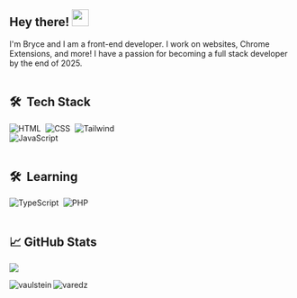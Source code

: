 ## Hey there! <img src="https://media.giphy.com/media/hvRJCLFzcasrR4ia7z/giphy.gif" width="30px">

I'm Bryce and I am a front-end developer. I work on websites, Chrome Extensions, and more! I have a passion for becoming a full stack developer by the end of 2025. <br /> <br />

## 🛠 &nbsp;Tech Stack
![HTML](https://img.shields.io/badge/HTML-239120?style=for-the-badge&logo=html5&logoColor=white)&nbsp;
![CSS](https://img.shields.io/badge/CSS-239120?&style=for-the-badge&logo=css3&logoColor=white)&nbsp;
![Tailwind](https://img.shields.io/badge/Tailwind_CSS-38B2AC?style=for-the-badge&logo=tailwind-css&logoColor=white) <br />
![JavaScript](https://img.shields.io/badge/JavaScript-F7DF1E?style=for-the-badge&logo=javascript&logoColor=black)&nbsp; <br /> <br />


## 🛠 &nbsp;Learning
![TypeScript](https://img.shields.io/badge/TypeScript-007ACC?style=for-the-badge&logo=typescript&logoColor=white)&nbsp;
![PHP](https://img.shields.io/badge/PHP-777BB4?style=for-the-badge&logo=php&logoColor=white)&nbsp; <br /> <br />


## &#x1f4c8; GitHub Stats
![](https://komarev.com/ghpvc/?username=hellsquietfr&style=flat-square)
<p align="left"><img align="left" src="https://github-readme-stats.vercel.app/api?username=hellsquietfr&show_icons=true&locale=en&layout=compact&theme=radical&count_private=true" alt="vaulstein" /></p>

 
<p><img align="center" src="https://github-readme-streak-stats.herokuapp.com/?user=hellsquietfr&theme=radical" alt="varedz" /></p>
 
<br />
